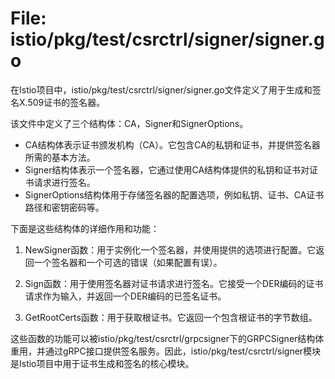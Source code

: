# File: istio/pkg/test/csrctrl/signer/signer.go

在Istio项目中，istio/pkg/test/csrctrl/signer/signer.go文件定义了用于生成和签名X.509证书的签名器。

该文件中定义了三个结构体：CA，Signer和SignerOptions。

- CA结构体表示证书颁发机构（CA）。它包含CA的私钥和证书，并提供签名器所需的基本方法。
- Signer结构体表示一个签名器，它通过使用CA结构体提供的私钥和证书对证书请求进行签名。
- SignerOptions结构体用于存储签名器的配置选项，例如私钥、证书、CA证书路径和密钥密码等。

下面是这些结构体的详细作用和功能：

1. NewSigner函数：用于实例化一个签名器，并使用提供的选项进行配置。它返回一个签名器和一个可选的错误（如果配置有误）。

2. Sign函数：用于使用签名器对证书请求进行签名。它接受一个DER编码的证书请求作为输入，并返回一个DER编码的已签名证书。

3. GetRootCerts函数：用于获取根证书。它返回一个包含根证书的字节数组。

这些函数的功能可以被istio/pkg/test/csrctrl/grpcsigner下的GRPCSigner结构体重用，并通过gRPC接口提供签名服务。因此，istio/pkg/test/csrctrl/signer模块是Istio项目中用于证书生成和签名的核心模块。


